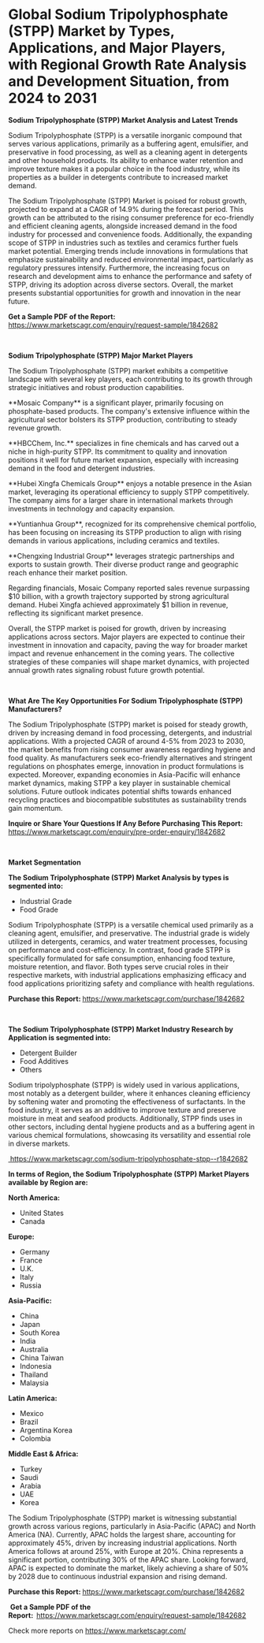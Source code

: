 <p><h1>Global Sodium Tripolyphosphate (STPP) Market by Types, Applications, and Major Players, with Regional Growth Rate Analysis and Development Situation, from 2024 to 2031</h1></p><p><strong>Sodium Tripolyphosphate (STPP) Market Analysis and Latest Trends</strong></p>
<p><p>Sodium Tripolyphosphate (STPP) is a versatile inorganic compound that serves various applications, primarily as a buffering agent, emulsifier, and preservative in food processing, as well as a cleaning agent in detergents and other household products. Its ability to enhance water retention and improve texture makes it a popular choice in the food industry, while its properties as a builder in detergents contribute to increased market demand.</p><p>The Sodium Tripolyphosphate (STPP) Market is poised for robust growth, projected to expand at a CAGR of 14.9% during the forecast period. This growth can be attributed to the rising consumer preference for eco-friendly and efficient cleaning agents, alongside increased demand in the food industry for processed and convenience foods. Additionally, the expanding scope of STPP in industries such as textiles and ceramics further fuels market potential. Emerging trends include innovations in formulations that emphasize sustainability and reduced environmental impact, particularly as regulatory pressures intensify. Furthermore, the increasing focus on research and development aims to enhance the performance and safety of STPP, driving its adoption across diverse sectors. Overall, the market presents substantial opportunities for growth and innovation in the near future.</p></p>
<p><strong>Get a Sample PDF of the Report:&nbsp;</strong> <a href="https://www.marketscagr.com/enquiry/request-sample/1842682?utm_campaign=1126&utm_medium=2&utm_source=Github&utm_content=ia&utm_term=01012025&utm_id=sodium-tripolyphosphate-stpp">https://www.marketscagr.com/enquiry/request-sample/1842682</a></p>
<p>&nbsp;</p>
<p><strong>Sodium Tripolyphosphate (STPP) Major Market Players</strong></p>
<p><p>The Sodium Tripolyphosphate (STPP) market exhibits a competitive landscape with several key players, each contributing to its growth through strategic initiatives and robust production capabilities. </p><p>**Mosaic Company** is a significant player, primarily focusing on phosphate-based products. The company's extensive influence within the agricultural sector bolsters its STPP production, contributing to steady revenue growth.</p><p>**HBCChem, Inc.** specializes in fine chemicals and has carved out a niche in high-purity STPP. Its commitment to quality and innovation positions it well for future market expansion, especially with increasing demand in the food and detergent industries.</p><p>**Hubei Xingfa Chemicals Group** enjoys a notable presence in the Asian market, leveraging its operational efficiency to supply STPP competitively. The company aims for a larger share in international markets through investments in technology and capacity expansion.</p><p>**Yuntianhua Group**, recognized for its comprehensive chemical portfolio, has been focusing on increasing its STPP production to align with rising demands in various applications, including ceramics and textiles.</p><p>**Chengxing Industrial Group** leverages strategic partnerships and exports to sustain growth. Their diverse product range and geographic reach enhance their market position.</p><p>Regarding financials, Mosaic Company reported sales revenue surpassing $10 billion, with a growth trajectory supported by strong agricultural demand. Hubei Xingfa achieved approximately $1 billion in revenue, reflecting its significant market presence.</p><p>Overall, the STPP market is poised for growth, driven by increasing applications across sectors. Major players are expected to continue their investment in innovation and capacity, paving the way for broader market impact and revenue enhancement in the coming years. The collective strategies of these companies will shape market dynamics, with projected annual growth rates signaling robust future growth potential.</p></p>
<p>&nbsp;</p>
<p><strong>What Are The Key Opportunities For Sodium Tripolyphosphate (STPP) Manufacturers?</strong></p>
<p><p>The Sodium Tripolyphosphate (STPP) market is poised for steady growth, driven by increasing demand in food processing, detergents, and industrial applications. With a projected CAGR of around 4-5% from 2023 to 2030, the market benefits from rising consumer awareness regarding hygiene and food quality. As manufacturers seek eco-friendly alternatives and stringent regulations on phosphates emerge, innovation in product formulations is expected. Moreover, expanding economies in Asia-Pacific will enhance market dynamics, making STPP a key player in sustainable chemical solutions. Future outlook indicates potential shifts towards enhanced recycling practices and biocompatible substitutes as sustainability trends gain momentum.</p></p>
<p><strong>Inquire or Share Your Questions If Any Before Purchasing This Report:</strong> <a href="https://www.marketscagr.com/enquiry/pre-order-enquiry/1842682?utm_campaign=1126&utm_medium=2&utm_source=Github&utm_content=ia&utm_term=01012025&utm_id=sodium-tripolyphosphate-stpp">https://www.marketscagr.com/enquiry/pre-order-enquiry/1842682</a></p>
<p>&nbsp;</p>
<p><strong>Market Segmentation</strong></p>
<p><strong>The Sodium Tripolyphosphate (STPP) Market Analysis by types is segmented into:</strong></p>
<p><ul><li>Industrial Grade</li><li>Food Grade</li></ul></p>
<p><p>Sodium Tripolyphosphate (STPP) is a versatile chemical used primarily as a cleaning agent, emulsifier, and preservative. The industrial grade is widely utilized in detergents, ceramics, and water treatment processes, focusing on performance and cost-efficiency. In contrast, food grade STPP is specifically formulated for safe consumption, enhancing food texture, moisture retention, and flavor. Both types serve crucial roles in their respective markets, with industrial applications emphasizing efficacy and food applications prioritizing safety and compliance with health regulations.</p></p>
<p><strong>Purchase this Report:&nbsp;</strong><a href="https://www.marketscagr.com/purchase/1842682?utm_campaign=1126&utm_medium=2&utm_source=Github&utm_content=ia&utm_term=01012025&utm_id=sodium-tripolyphosphate-stpp">https://www.marketscagr.com/purchase/1842682</a></p>
<p>&nbsp;</p>
<p><strong>The Sodium Tripolyphosphate (STPP) Market Industry Research by Application is segmented into:</strong></p>
<p><ul><li>Detergent Builder</li><li>Food Additives</li><li>Others</li></ul></p>
<p><p>Sodium tripolyphosphate (STPP) is widely used in various applications, most notably as a detergent builder, where it enhances cleaning efficiency by softening water and promoting the effectiveness of surfactants. In the food industry, it serves as an additive to improve texture and preserve moisture in meat and seafood products. Additionally, STPP finds uses in other sectors, including dental hygiene products and as a buffering agent in various chemical formulations, showcasing its versatility and essential role in diverse markets.</p></p>
<p><a href="https://www.marketscagr.com/sodium-tripolyphosphate-stpp--r1842682?utm_campaign=1126&utm_medium=2&utm_source=Github&utm_content=ia&utm_term=01012025&utm_id=sodium-tripolyphosphate-stpp">&nbsp;https://www.marketscagr.com/sodium-tripolyphosphate-stpp--r1842682</a></p>
<p><strong>In terms of Region, the Sodium Tripolyphosphate (STPP) Market Players available by Region are:</strong></p>
<p>
    <p> <strong> North America: </strong>
        <ul>
            <li>United States</li>
            <li>Canada</li>
        </ul>
        </p> 
    <p> <strong> Europe: </strong>
        <ul>
            <li>Germany</li>
            <li>France</li>
            <li>U.K.</li>
            <li>Italy</li>
            <li>Russia</li>
        </ul>
        </p> 
    <p> <strong> Asia-Pacific: </strong>
        <ul>
            <li>China</li>
            <li>Japan</li>
            <li>South Korea</li>
            <li>India</li>
            <li>Australia</li>
            <li>China Taiwan</li>
            <li>Indonesia</li>
            <li>Thailand</li>
            <li>Malaysia</li>
        </ul>
        </p> 
    <p> <strong> Latin America: </strong>
        <ul>
            <li>Mexico</li>
            <li>Brazil</li>
            <li>Argentina Korea</li>
            <li>Colombia</li>
        </ul>
        </p> 
    <p> <strong> Middle East & Africa: </strong>
        <ul>
            <li>Turkey</li>
            <li>Saudi</li>
            <li>Arabia</li>
            <li>UAE</li>
            <li>Korea</li>
        </ul>
    </p>
    </p>
<p><p>The Sodium Tripolyphosphate (STPP) market is witnessing substantial growth across various regions, particularly in Asia-Pacific (APAC) and North America (NA). Currently, APAC holds the largest share, accounting for approximately 45%, driven by increasing industrial applications. North America follows at around 25%, with Europe at 20%. China represents a significant portion, contributing 30% of the APAC share. Looking forward, APAC is expected to dominate the market, likely achieving a share of 50% by 2028 due to continuous industrial expansion and rising demand.</p></p>
<p><strong>Purchase this Report: </strong><a href="https://www.marketscagr.com/purchase/1842682?utm_campaign=1126&utm_medium=2&utm_source=Github&utm_content=ia&utm_term=01012025&utm_id=sodium-tripolyphosphate-stpp">https://www.marketscagr.com/purchase/1842682</a></p>
<p>&nbsp;<strong>Get a Sample PDF of the Report:&nbsp;&nbsp;</strong><a href="https://www.marketscagr.com/enquiry/request-sample/1842682?utm_campaign=1126&utm_medium=2&utm_source=Github&utm_content=ia&utm_term=01012025&utm_id=sodium-tripolyphosphate-stpp">https://www.marketscagr.com/enquiry/request-sample/1842682</a></p>
<p><strong></strong></p>
<p>Check more reports on <a href="https://www.marketscagr.com/?utm_campaign=1126&utm_medium=2&utm_source=Github&utm_content=ia&utm_term=01012025&utm_id=sodium-tripolyphosphate-stpp">https://www.marketscagr.com/</a></p>